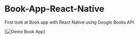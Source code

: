 # Book-App-React-Native
First look at Book app with React Native using Google Books API.

[![Demo Book App](Demo1.gif)]

